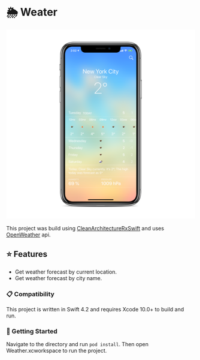 # 🌦 Weater
![](Resources/preview.png)

This project was build using [CleanArchitectureRxSwift](https://github.com/sergdort/CleanArchitectureRxSwift) and uses [OpenWeather](https://openweathermap.org/api) api.

## ⭐️ Features
- Get weather forecast by current location.
- Get weather forecast by city name.

### 📋 Compatibility
This project is written in Swift 4.2 and requires Xcode 10.0+ to build and run.

### 📲 Getting Started
Navigate to the directory and run `pod install`. Then open Weather.xcworkspace to run the project.
